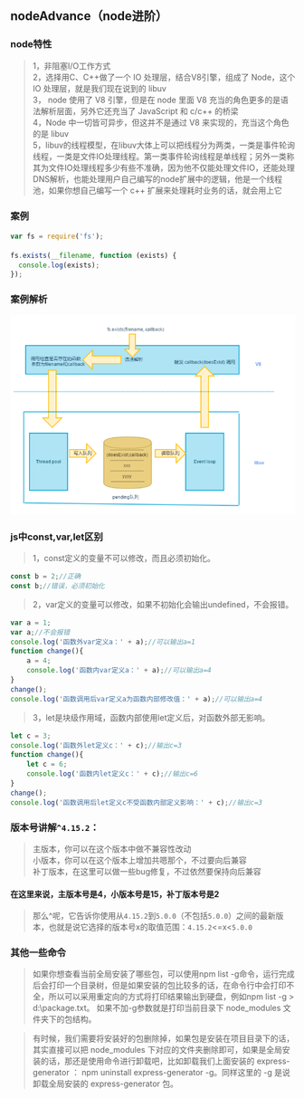 ## nodeAdvance（node进阶）

### node特性

> 1，非阻塞I/O工作方式  
> 2，选择用C、C++做了一个 IO 处理层，结合V8引擎，组成了 Node，这个 IO 处理层，就是我们现在说到的 libuv  
> 3， node 使用了 V8 引擎，但是在 node 里面 V8 充当的角色更多的是语法解析层面，另外它还充当了 JavaScript 和 c/c++ 的桥梁  
> 4，Node 中一切皆可异步，但这并不是通过 V8 来实现的，充当这个角色的是 libuv  
> 5，libuv的线程模型，在libuv大体上可以把线程分为两类，一类是事件轮询线程，一类是文件IO处理线程。第一类事件轮询线程是单线程；另外一类称其为文件IO处理线程多少有些不准确，因为他不仅能处理文件IO，还能处理DNS解析，也能处理用户自己编写的node扩展中的逻辑，他是一个线程池，如果你想自己编写一个 c++ 扩展来处理耗时业务的话，就会用上它

### 案例

```javascript
var fs = require('fs');

fs.exists(__filename, function (exists) {
  console.log(exists);
});
```

### 案例解析
![nodeAdvance1](../images/nodeAdvance1.png)


### js中const,var,let区别

> 1，const定义的变量不可以修改，而且必须初始化。

```javascript
const b = 2;//正确
const b;//错误，必须初始化
```

> 2，var定义的变量可以修改，如果不初始化会输出undefined，不会报错。

```javascript
var a = 1;
var a;//不会报错
console.log('函数外var定义a：' + a);//可以输出a=1
function change(){
	a = 4;
	console.log('函数内var定义a：' + a);//可以输出a=4
} 
change();
console.log('函数调用后var定义a为函数内部修改值：' + a);//可以输出a=4
```

> 3，let是块级作用域，函数内部使用let定义后，对函数外部无影响。

```javascript
let c = 3;
console.log('函数外let定义c：' + c);//输出c=3
function change(){
	let c = 6;
	console.log('函数内let定义c：' + c);//输出c=6
} 
change();
console.log('函数调用后let定义c不受函数内部定义影响：' + c);//输出c=3
```

### 版本号讲解``^4.15.2``：

> 主版本，你可以在这个版本中做不兼容性改动  
> 小版本，你可以在这个版本上增加共嗯那个，不过要向后兼容  
> 补丁版本，在这里可以做一些bug修复，不过依然要保持向后兼容

#### 在这里来说，主版本号是4，小版本号是15，补丁版本号是2

> 那么^呢，它告诉你使用从``4.15.2``到``5.0.0``（不包括``5.0.0``）之间的最新版本，也就是说它选择的版本号x的取值范围：``4.15.2``<=x<``5.0.0``

### 其他一些命令

> 如果你想查看当前全局安装了哪些包，可以使用npm list -g命令，运行完成后会打印一个目录树，但是如果安装的包比较多的话，在命令行中会打印不全，所以可以采用重定向的方式将打印结果输出到硬盘，例如npm list -g > d:\package.txt。 如果不加-g参数就是打印当前目录下 node_modules 文件夹下的包结构。

> 有时候，我们需要将安装好的包删除掉，如果包是安装在项目目录下的话，其实直接可以把 node_modules 下对应的文件夹删除即可，如果是全局安装的话，那还是使用命令进行卸载吧，比如卸载我们上面安装的 express-generator ： npm uninstall express-generator -g。同样这里的 -g 是说卸载全局安装的 express-generator 包。